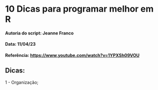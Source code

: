 # 10 Dicas para programar melhor em R

#### Autoria do script: Jeanne Franco
#### Data: 11/04/23
#### Referência: https://www.youtube.com/watch?v=1YPXSh09VOU

## Dicas:

1 - Organização;
